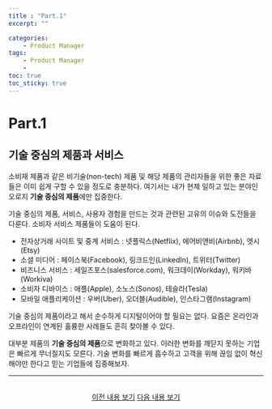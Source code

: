 ```yaml
---
title : "Part.1"
excerpt: ""

categories:
    - Product Manager
tags:
    - Product Manager
    - 
toc: true
toc_sticky: true
---
```


# Part.1

## 기술 중심의 제품과 서비스

소비재 제품과 같은 비기술(non-tech) 제품 및 해당 제품의 관리자들을 위한 좋은 자료들은 이미 쉽게 구할 수 있을 정도로 충분하다. 여기서는 내가 현제 일하고 있는 분야인 오로지 **기술 중심의 제품**에만 집중한다.

기술 중심의 제품, 서비스, 사용자 경험을 만드는 것과 관련된 고유의 이슈와 도전들을 다룬다. 소비자 서비스 제품들이 도움이 된다.

- 전자상거래 사이트 및 중계 서비스 : 넷플릭스(Netflix), 에어비앤비(Airbnb), 엣시(Etsy)
- 소셜 미디어 : 페이스북(Facebook), 링크드인(LinkedIn), 트위터(Twitter)
- 비즈니스 서비스 : 세일즈포스(salesforce.com), 워크데이(Workday), 워키바(Workiva)
- 소비자 디바이스 : 애플(Apple), 소노스(Sonos), 테슬라(Tesla)
- 모바일 애플리케이션 : 우버(Uber), 오더블(Audible), 인스타그램(Instagram)

기술 중심의 제품이라고 해서 순수하게 디지털이어야 할 필요는 없다. 요즘은 온라인과 오프라인이 연계된 훌륭한 사례들도 흔히 찾아볼 수 있다.

대부분 제품의 **기술 중심의 제품**으로 변화하고 있다. 이러한 변화를 깨닫지 못하는 기업은 빠르게 무너질지도 모른다. 기술 변화를 빠르게 흡수하고 고객을 위해 끊임 없이 혁신해야만 한다고 믿는 기업들에 집중해보자.

---

<br/>
<center>
<a href="https://sanghyuk.dev/ProductManager/2/" class="btn btn--info">이전 내용 보기</a>
<a href="https://sanghyuk.dev/ProductManager/4/" class="btn btn--info">다음 내용 보기</a>
</center>
